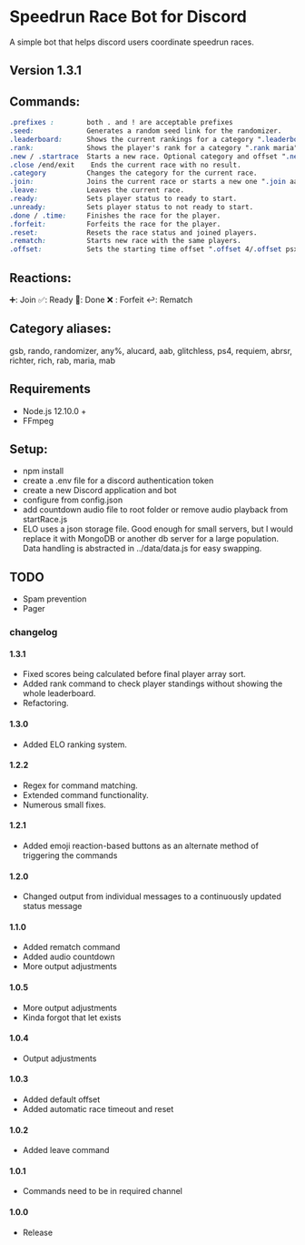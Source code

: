 # Speedrun Race Bot for Discord
A simple bot that helps discord users coordinate speedrun races.
## Version 1.3.1

## Commands: 
   ```css
 .prefixes :        both . and ! are acceptable prefixes
 .seed:             Generates a random seed link for the randomizer.
 .leaderboard:      Shows the current rankings for a category ".leaderboard gsb"
 .rank:             Shows the player's rank for a category ".rank maria"
 .new / .startrace  Starts a new race. Optional category and offset ".new rab xb"
 .close /end/exit    Ends the current race with no result.
 .category          Changes the category for the current race.
 .join:             Joins the current race or starts a new one ".join aab psx"
 .leave:            Leaves the current race.
 .ready:            Sets player status to ready to start.
 .unready:          Sets player status to not ready to start.
 .done / .time:     Finishes the race for the player.
 .forfeit:          Forfeits the race for the player.
 .reset:            Resets the race status and joined players.
 .rematch:          Starts new race with the same players.
 .offset:           Sets the starting time offset ".offset 4/.offset psx/.offset xb"
 ```

 ## Reactions: 
➕:   Join
✅:   Ready
🏁:   Done
❌ :   Forfeit
↩:   Rematch

## Category aliases: 
gsb, rando, randomizer, any%, alucard, aab, glitchless, ps4, requiem, abrsr, richter, rich, rab, maria, mab

## Requirements
* Node.js 12.10.0 +
* FFmpeg

## Setup:
* npm install
* create a .env file for a discord authentication token
* create a new Discord application and bot
* configure from config.json
* add countdown audio file to root folder or remove audio playback from startRace.js
* ELO uses a json storage file. Good enough for small servers, but I would replace it with MongoDB or another db server for a large population. Data handling is abstracted in ../data/data.js for easy swapping.

## TODO
* Spam prevention
* Pager

### changelog
#### 1.3.1
* Fixed scores being calculated before final player array sort.
* Added rank command to check player standings without showing the whole leaderboard.
* Refactoring.
#### 1.3.0
* Added ELO ranking system.
#### 1.2.2
* Regex for command matching.
* Extended command functionality.
* Numerous small fixes.
#### 1.2.1
* Added emoji reaction-based buttons as an alternate method of triggering the commands
#### 1.2.0
* Changed output from individual messages to a continuously updated status message
#### 1.1.0
* Added rematch command
* Added audio countdown
* More output adjustments
#### 1.0.5
* More output adjustments
* Kinda forgot that let exists
#### 1.0.4
* Output adjustments
#### 1.0.3
* Added default offset
* Added automatic race timeout and reset
#### 1.0.2
* Added leave command
#### 1.0.1
* Commands need to be in required channel
#### 1.0.0
* Release